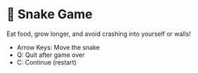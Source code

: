 # 🐍 Snake Game
Eat food, grow longer, and avoid crashing into yourself or walls!

- Arrow Keys: Move the snake
- Q: Quit after game over
- C: Continue (restart)



